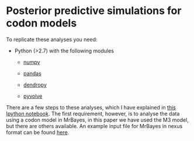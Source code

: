 # Posterior predictive simulations for codon models 

To replicate these analyses you need:

- Python (>2.7) with the following modules

    - [numpy](http://www.numpy.org/)
    
    - [pandas](http://pandas.pydata.org)
    
    - [dendropy](https://pythonhosted.org/DendroPy/)
    
    - [pyvolve](http://sjspielman.org/pyvolve/)
    
There are a few steps to these analyses, which I have explained in [this Ipython notebook](). The first requirement, however, is to analyse the data using a codon model in MrBayes, in this paper we have used the M3 model, but there are others available. An example input file for MrBayes in nexus format can be found [here](https://raw.githubusercontent.com/sebastianduchene/virus_model_adequacy/master/PPS_CODONS/example_M3_run.nexus).


